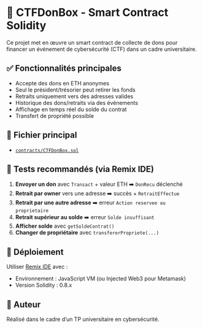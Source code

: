 # 🎯 CTFDonBox - Smart Contract Solidity

Ce projet met en œuvre un smart contract de collecte de dons pour financer un événement de cybersécurité (CTF) dans un cadre universitaire.

## ✅ Fonctionnalités principales
- Accepte des dons en ETH anonymes
- Seul le président/trésorier peut retirer les fonds
- Retraits uniquement vers des adresses valides
- Historique des dons/retraits via des événements
- Affichage en temps réel du solde du contrat
- Transfert de propriété possible

## 📜 Fichier principal
- [`contracts/CTFDonBox.sol`](contracts/CTFDonBox.sol)

## 🧪 Tests recommandés (via Remix IDE)
1. **Envoyer un don** avec `Transact` + valeur ETH ➡️ `DonRecu` déclenché
2. **Retrait par owner** vers une adresse ➡️ succès + `RetraitEffectue`
3. **Retrait par une autre adresse** ➡️ erreur `Action reservee au proprietaire`
4. **Retrait supérieur au solde** ➡️ erreur `Solde insuffisant`
5. **Afficher solde** avec `getSoldeContrat()`
6. **Changer de propriétaire** avec `transfererPropriete(...)`

## 🚀 Déploiement
Utiliser [Remix IDE](https://remix.ethereum.org/) avec :
- Environnement : JavaScript VM (ou Injected Web3 pour Metamask)
- Version Solidity : 0.8.x

## 🔐 Auteur
Réalisé dans le cadre d’un TP universitaire en cybersécurité.

